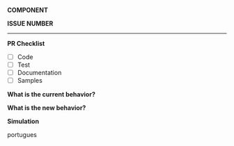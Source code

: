 **COMPONENT**

**ISSUE NUMBER**
_____________________________________________________________________________

**PR Checklist**

- [ ] Code
- [ ] Test
- [ ] Documentation
- [ ] Samples

**What is the current behavior?**


**What is the new behavior?**


**Simulation**


portugues

